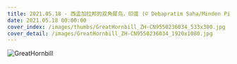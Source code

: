 ```yaml
---
title: 2021.05.18 - 西孟加拉邦的双角犀鸟，印度 (© Debapratim Saha/Minden Pictures)
date: 2021.05.18 00:00:00
cover_index: /images/thumbs/GreatHornbill_ZH-CN9550236034_533x300.jpg
cover_detail: /images/GreatHornbill_ZH-CN9550236034_1920x1080.jpg
---
```


![GreatHornbill](/images/GreatHornbill_ZH-CN9550236034_1920x1080.jpg)
